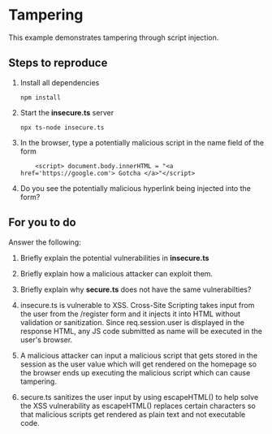 # Tampering

This example demonstrates tampering through script injection.

## Steps to reproduce

1. Install all dependencies

    `npm install`

2. Start the **insecure.ts** server

    `npx ts-node insecure.ts`

3. In the browser, type a potentially malicious script in the name field of the form

    ```
        <script> document.body.innerHTML = "<a href='https://google.com'> Gotcha </a>"</script>
    ```

4. Do you see the potentially malicious hyperlink being injected into the form?

## For you to do

Answer the following:

1. Briefly explain the potential vulnerabilities in **insecure.ts**
2. Briefly explain how a malicious attacker can exploit them.
3. Briefly explain why **secure.ts** does not have the same vulnerabilties?

1. insecure.ts is vulnerable to XSS. Cross-Site Scripting takes input from the user from the /register form and it injects it into HTML without validation or sanitization. Since req.session.user is displayed in the response HTML, any JS code submitted as name will be executed in the user's browser.
2. A malicious attacker can input a malicious script that gets stored in the session as the user value which will get rendered on the homepage so the browser ends up executing the malicious script which can cause tampering. 
3. secure.ts sanitizes the user input by using escapeHTML() to help solve the XSS vulnerability as escapeHTML() replaces certain characters so that malicious scripts get rendered as plain text and not executable code. 